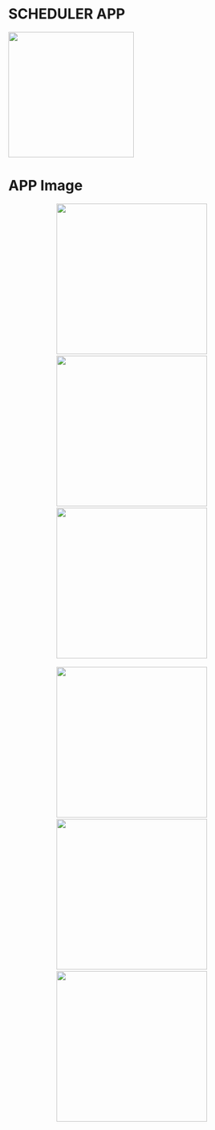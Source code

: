 # SCHEDULER APP
<img src="https://user-images.githubusercontent.com/97720335/192958458-3ac784ff-9e37-4b94-b31f-c24ab05035f0.png" height="250" />

# APP Image
<p align="center">
  <img src="https://user-images.githubusercontent.com/97720335/200540409-3423c968-3c0a-487a-b6ea-2e6c30a2177e.png" height="300" /> &nbsp;&nbsp;
  <img src="https://user-images.githubusercontent.com/97720335/200540434-c9594b5c-a502-4fb0-9dcb-2f263c2baff1.png" height="300" /> &nbsp;&nbsp;
  <img src="https://user-images.githubusercontent.com/97720335/200540601-5262e530-880c-46d2-b909-acaa1b6bd070.png" height="300" /> &nbsp;&nbsp;
</p>
<p align="center">
  <img src="https://user-images.githubusercontent.com/97720335/200540442-7b034c52-7940-4c02-bfbb-7460b840b4a5.png" height="300" /> &nbsp;&nbsp;
  <img src="https://user-images.githubusercontent.com/97720335/200540448-a461dc86-19dd-4438-9351-7ad583ea519a.png" height="300" /> &nbsp;&nbsp;
  <img src="https://user-images.githubusercontent.com/97720335/200540482-cedd9abc-3cc1-4503-9e28-0afa711393b8.png" height="300" /> &nbsp;&nbsp;
</p>
